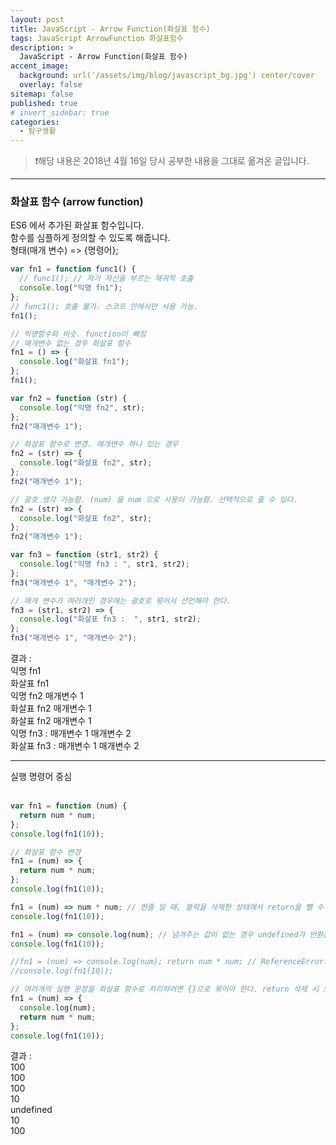```yaml
---
layout: post
title: JavaScript - Arrow Function(화살표 함수)
tags: JavaScript ArrowFunction 화살표함수
description: >
  JavaScript - Arrow Function(화살표 함수)
accent_image:
  background: url('/assets/img/blog/javascript_bg.jpg') center/cover
  overlay: false
sitemap: false
published: true
# invert_sidebar: true
categories:
  - 탐구생활
---
```


> ❗️해당 내용은 2018년 4월 16일 당시 공부한 내용을 그대로 옮겨온 글입니다.

---

### 화살표 함수 (arrow function)

ES6 에서 추가된 화살표 함수입니다.<br>
함수를 심플하게 정의할 수 있도록 해줍니다.<br>
형태(매개 변수) => {명령어};<br>

```javascript
var fn1 = function func1() {
  // func1(); // 자기 자신을 부르는 재귀적 호출
  console.log("익명 fn1");
};
// func1(); 호출 불가. 스코프 안에서만 사용 가능.
fn1();

// 익명함수와 비슷. function이 빠짐
// 매개변수 없는 경우 화살표 함수
fn1 = () => {
  console.log("화살표 fn1");
};
fn1();

var fn2 = function (str) {
  console.log("익명 fn2", str);
};
fn2("매개변수 1");

// 화살표 함수로 변경. 매개변수 하나 있는 경우
fn2 = (str) => {
  console.log("화살표 fn2", str);
};
fn2("매개변수 1");

// 괄호 생각 가능함. (num) 을 num 으로 사용이 가능함. 선택적으로 줄 수 있다.
fn2 = (str) => {
  console.log("화살표 fn2", str);
};
fn2("매개변수 1");

var fn3 = function (str1, str2) {
  console.log("익명 fn3 : ", str1, str2);
};
fn3("매개변수 1", "매개변수 2");

// 매개 변수가 여러개인 경우에는 괄호로 묶어서 선언해야 한다.
fn3 = (str1, str2) => {
  console.log("화살표 fn3 :  ", str1, str2);
};
fn3("매개변수 1", "매개변수 2");
```

결과 :<br>
익명 fn1<br>
화살표 fn1<br>
익명 fn2 매개변수 1<br>
화살표 fn2 매개변수 1<br>
화살표 fn2 매개변수 1<br>
익명 fn3 : 매개변수 1 매개변수 2<br>
화살표 fn3 : 매개변수 1 매개변수 2<br>

---

실행 명령어 중심<br><br>

```javascript
var fn1 = function (num) {
  return num * num;
};
console.log(fn1(10));

// 화살표 함수 변경
fn1 = (num) => {
  return num * num;
};
console.log(fn1(10));

fn1 = (num) => num * num; // 한줄 일 때, 블럭을 삭제한 상태에서 return을 뺄 수 있다. {} 없이 사용할 경우 return문을 생략한다.(자동으로 붙음)
console.log(fn1(10));

fn1 = (num) => console.log(num); // 넘겨주는 값이 없는 경우 undefined가 반환됨
console.log(fn1(10));

//fn1 = (num) => console.log(num); return num * num; // ReferenceError: num is not defined. 블락이 없으면 한 문장만 자기 영역이라 num를 사용할 수 없다
//console.log(fn1(10));

// 여러개의 실행 문장을 화살표 함수로 처리하려면 {}으로 묶어야 한다. return 삭제 시 오류남. 블럭이 있을 때는 return 키워드를 삭제하면 안 됨
fn1 = (num) => {
  console.log(num);
  return num * num;
};
console.log(fn1(10));
```

결과 :<br>
100<br>
100<br>
100<br>
10<br>
undefined<br>
10<br>
100<br>
